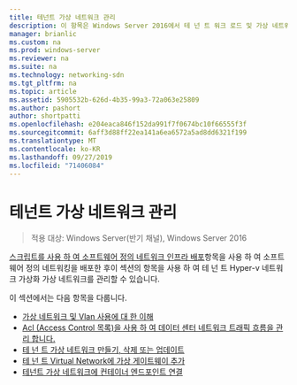 ```yaml
---
title: 테넌트 가상 네트워크 관리
description: 이 항목은 Windows Server 2016에서 테 넌 트 워크 로드 및 가상 네트워크를 관리 하는 방법에 대 한 소프트웨어 정의 네트워킹 가이드의 일부입니다.
manager: brianlic
ms.custom: na
ms.prod: windows-server
ms.reviewer: na
ms.suite: na
ms.technology: networking-sdn
ms.tgt_pltfrm: na
ms.topic: article
ms.assetid: 5905532b-626d-4b35-99a3-72a063e25809
ms.author: pashort
author: shortpatti
ms.openlocfilehash: e204eaca846f152da991f7f0674bc10f66555f3f
ms.sourcegitcommit: 6aff3d88ff22ea141a6ea6572a5ad8dd6321f199
ms.translationtype: MT
ms.contentlocale: ko-KR
ms.lasthandoff: 09/27/2019
ms.locfileid: "71406084"
---
```

# <a name="manage-tenant-virtual-networks"></a>테넌트 가상 네트워크 관리

>적용 대상: Windows Server(반기 채널), Windows Server 2016

[스크립트를 사용 하 여 소프트웨어 정의 네트워크 인프라 배포](../../sdn/deploy/Deploy-a-Software-Defined-Network-infrastructure-using-scripts.md)항목을 사용 하 여 소프트웨어 정의 네트워킹을 배포한 후이 섹션의 항목을 사용 하 여 테 넌 트 Hyper-v 네트워크 가상화 가상 네트워크를 관리할 수 있습니다.  
  
이 섹션에서는 다음 항목을 다룹니다.  
  
- [가상 네트워크 및 Vlan 사용에 대 한 이해](Understanding-Usage-of-Virtual-Networks-and-VLANs.md)  
- [Acl (Access Control 목록)을 사용 하 여 데이터 센터 네트워크 트래픽 흐름을 관리 합니다.](use-acls-for-traffic-flow.md)  
- [테 넌 트 가상 네트워크 만들기, 삭제 또는 업데이트](Create,-Delete,-or-Update-Tenant-Virtual-Networks.md)  
- [테 넌 트 Virtual Network에 가상 게이트웨이 추가](Add-a-Virtual-Gateway-to-a-Tenant-Virtual-Network.md)
- [테넌트 가상 네트워크에 컨테이너 엔드포인트 연결](Connect-container-endpoints-to-a-Tenant-Virtual-Network.md)


